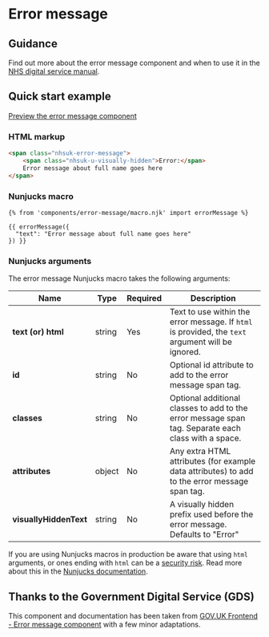 # Error message

## Guidance

Find out more about the error message component and when to use it in the [NHS digital service manual](https://service-manual.nhs.uk/design-system/components/error-message).

## Quick start example

[Preview the error message component](https://nhsuk.github.io/nhsuk-frontend/components/error-message/index.html)

### HTML markup

```html
<span class="nhsuk-error-message">
	<span class="nhsuk-u-visually-hidden">Error:</span>
	Error message about full name goes here
</span>
```

### Nunjucks macro

```
{% from 'components/error-message/macro.njk' import errorMessage %}

{{ errorMessage({
  "text": "Error message about full name goes here"
}) }}
```

### Nunjucks arguments

The error message Nunjucks macro takes the following arguments:

| Name                   | Type   | Required | Description                                                                                         |
| ---------------------- | ------ | -------- | --------------------------------------------------------------------------------------------------- |
| **text (or) html**     | string | Yes      | Text to use within the error message. If `html` is provided, the `text` argument will be ignored.   |
| **id**                 | string | No       | Optional id attribute to add to the error message span tag.                                         |
| **classes**            | string | No       | Optional additional classes to add to the error message span tag. Separate each class with a space. |
| **attributes**         | object | No       | Any extra HTML attributes (for example data attributes) to add to the error message span tag.       |
| **visuallyHiddenText** | string | No       | A visually hidden prefix used before the error message. Defaults to "Error"                         |

If you are using Nunjucks macros in production be aware that using `html` arguments, or ones ending with `html` can be a [security risk](https://developer.mozilla.org/en-US/docs/Glossary/Cross-site_scripting). Read more about this in the [Nunjucks documentation](https://mozilla.github.io/nunjucks/api.html#user-defined-templates-warning).

## Thanks to the Government Digital Service (GDS)

This component and documentation has been taken from [GOV.UK Frontend - Error message component](https://github.com/alphagov/govuk-frontend/tree/master/package/govuk/components/error-message) with a few minor adaptations.
